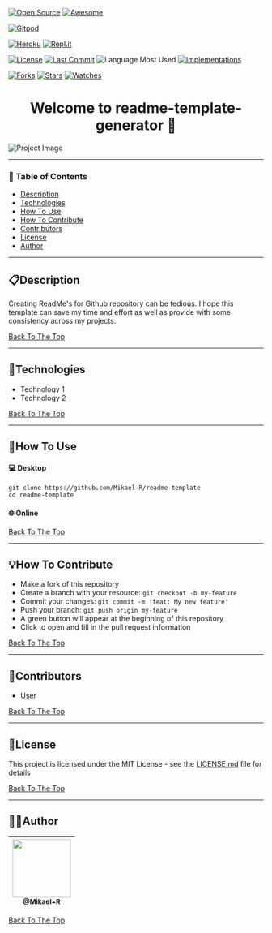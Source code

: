 [![Open Source](https://badges.frapsoft.com/os/v1/open-source.svg?v=103)](https://opensource.org/) [![Awesome](https://cdn.rawgit.com/sindresorhus/awesome/d7305f38d29fed78fa85652e3a63e154dd8e8829/media/badge.svg)](https://github.com/sindresorhus/awesome)

[![Gitpod](https://gitpod.io/button/open-in-gitpod.svg)](https://gitpod.io/#https://github.com/Mikael-R/readme-template)

[![Heroku](https://img.shields.io/badge/CI-%E2%9C%93-green.svg?logo=heroku&colorA=79589f&logoColor=white)](https://heroku.com) [![Repl.it](https://repl.it/badge/github/Mikael-R/readme-template)](https://repl.it)

[![License](https://img.shields.io/github/license/Mikael-R/readme-template)](LICENSE.md) [![Last Commit](https://img.shields.io/github/last-commit/Mikael-R/readme-template)](https://github.com/Mikael-R/readme-template/commits/) ![Language Most Used](https://img.shields.io/github/languages/top/Mikael-R/readme-template) [![Implementations](https://img.shields.io/badge/%F0%9F%92%A1-implementations-8C8E93.svg?style=flat)](https://github.com/Mikael-R/readme-template/issues)

[![Forks](https://img.shields.io/github/forks/Mikael-R/readme-template?style=social)](https://github.com/Mikael-R/readme-template/network/members) [![Stars](https://img.shields.io/github/stars/Mikael-R/readme-template?style=social)](https://github.com/Mikael-R/readme-template/stargazers) [![Watches](https://img.shields.io/github/watchers/Mikael-R/readme-template?style=social)](https://github.com/Mikael-R/readme-template/watchers)


<h1 align="center">Welcome to readme-template-generator 👋</h1>

![Project Image](project-image-url)

---

### 🔎 Table of Contents

- [Description](#description)
- [Technologies](#technologies)
- [How To Use](#how-to-use)
- [How To Contribute](#how-to-contribute)
- [Contributors](#contributors)
- [License](#license)
- [Author](#author)

---

## 📋Description

Creating ReadMe's for Github repository can be tedious.  I hope this template can save my time and effort as well as provide with some consistency across my projects.

[Back To The Top](#read-me-template)

---

## 🚀Technologies

- Technology 1
- Technology 2

[Back To The Top](#read-me-template)

---

## 🤔How To Use

#### 💻 Desktop
```
git clone https://github.com/Mikael-R/readme-template
cd readme-template
```

#### 🌐 Online


[Back To The Top](#read-me-template)

---

## 💡How To Contribute

- Make a fork of this repository
- Create a branch with your resource: `git checkout -b my-feature`
- Commit your changes: `git commit -m 'feat: My new feature'`
- Push your branch: `git push origin my-feature`
- A green button will appear at the beginning of this repository
- Click to open and fill in the pull request information

[Back To The Top](#read-me-template)

---

## 🤝Contributors

- [User](https://github.com/User)

[Back To The Top](#read-me-template)

---

## 📜License

This project is licensed under the MIT License - see the [LICENSE.md](LICENSE.md) file for details

[Back To The Top](#read-me-template)

---

## 👨‍💻Author

| [<img src="https://user-images.githubusercontent.com/60241602/80879315-3b866a00-8c92-11ea-8ec7-2d722eb8e845.png" width=115><br><sub>@Mikael-R</sub>](https://github.com/Mikael-R) |
| :---: |

[Back To The Top](#read-me-template)
